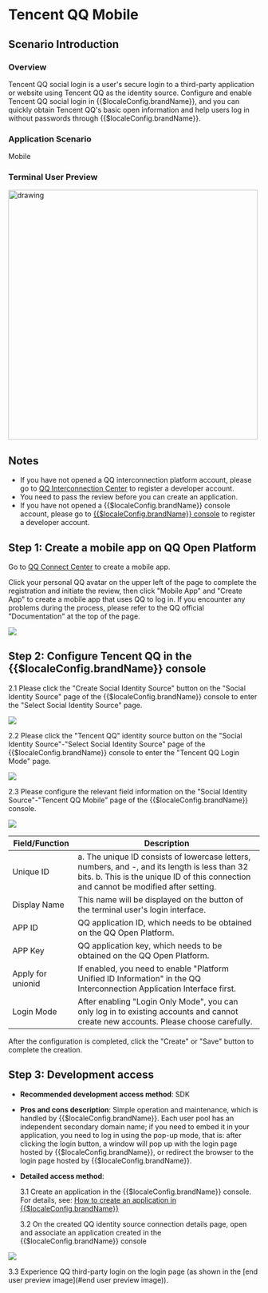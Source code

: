 # Tencent QQ Mobile

<LastUpdated/>

## Scenario Introduction

### Overview

Tencent QQ social login is a user's secure login to a third-party application or website using Tencent QQ as the identity source. Configure and enable Tencent QQ social login in {{$localeConfig.brandName}}, and you can quickly obtain Tencent QQ's basic open information and help users log in without passwords through {{$localeConfig.brandName}}.

### Application Scenario

Mobile

### Terminal User Preview

<img src="./images/qq_1.png" alt="drawing" width="500"/>

## Notes

- If you have not opened a QQ interconnection platform account, please go to [QQ Interconnection Center](https://connect.qq.com/manage.html#/) to register a developer account.
- You need to pass the review before you can create an application.
- If you have not opened a {{$localeConfig.brandName}} console account, please go to [{{$localeConfig.brandName}} console](https://www.genauth.ai/) to register a developer account.

## Step 1: Create a mobile app on QQ Open Platform

Go to [QQ Connect Center](https://connect.qq.com/manage.html#/) to create a mobile app.

Click your personal QQ avatar on the upper left of the page to complete the registration and initiate the review, then click "Mobile App" and "Create App" to create a mobile app that uses QQ to log in. If you encounter any problems during the process, please refer to the QQ official "Documentation" at the top of the page.

<img src="./images/qq_2.png" >

## Step 2: Configure Tencent QQ in the {{$localeConfig.brandName}} console

2.1 Please click the "Create Social Identity Source" button on the "Social Identity Source" page of the {{$localeConfig.brandName}} console to enter the "Select Social Identity Source" page.

<img src="./images/qq_3.png" >

2.2 Please click the "Tencent QQ" identity source button on the "Social Identity Source"-"Select Social Identity Source" page of the {{$localeConfig.brandName}} console to enter the "Tencent QQ Login Mode" page.

<img src="./images/qq_4.png" >

2.3 Please configure the relevant field information on the "Social Identity Source"-"Tencent QQ Mobile" page of the {{$localeConfig.brandName}} console.

<img src="./images/qq_5.png" >

| Field/Function    | Description                                                                                                                                                                            |
| ----------------- | -------------------------------------------------------------------------------------------------------------------------------------------------------------------------------------- |
| Unique ID         | a. The unique ID consists of lowercase letters, numbers, and -, and its length is less than 32 bits. b. This is the unique ID of this connection and cannot be modified after setting. |
| Display Name      | This name will be displayed on the button of the terminal user's login interface.                                                                                                      |
| APP ID            | QQ application ID, which needs to be obtained on the QQ Open Platform.                                                                                                                 |
| APP Key           | QQ application key, which needs to be obtained on the QQ Open Platform.                                                                                                                |
| Apply for unionid | If enabled, you need to enable "Platform Unified ID Information" in the QQ Interconnection Application Interface first.                                                                |
| Login Mode        | After enabling "Login Only Mode", you can only log in to existing accounts and cannot create new accounts. Please choose carefully.                                                    |

After the configuration is completed, click the "Create" or "Save" button to complete the creation.

## Step 3: Development access

- **Recommended development access method**: SDK

- **Pros and cons description**: Simple operation and maintenance, which is handled by {{$localeConfig.brandName}}. Each user pool has an independent secondary domain name; if you need to embed it in your application, you need to log in using the pop-up mode, that is: after clicking the login button, a window will pop up with the login page hosted by {{$localeConfig.brandName}}, or redirect the browser to the login page hosted by {{$localeConfig.brandName}}.

- **Detailed access method**:

  3.1 Create an application in the {{$localeConfig.brandName}} console. For details, see: [How to create an application in {{$localeConfig.brandName}}](/guides/app-new/create-app/create-app.md)

  3.2 On the created QQ identity source connection details page, open and associate an application created in the {{$localeConfig.brandName}} console

<img src="./images/qq_7.png" >

3.3 Experience QQ third-party login on the login page (as shown in the [end user preview image](#end user preview image)).
